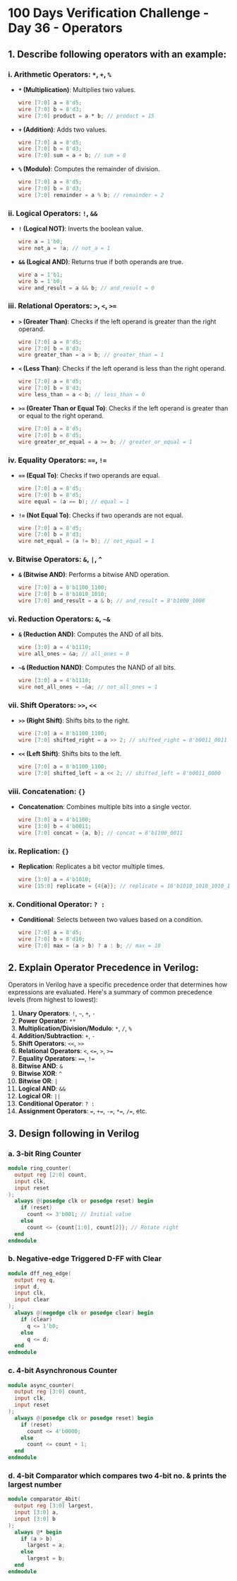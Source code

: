 # 100 Days Verification Challenge - Day 36 - Operators

## 1. Describe following operators with an example:

### i. Arithmetic Operators: `*`, `+`, `%`

- **`*` (Multiplication)**: Multiplies two values.
  ```verilog
  wire [7:0] a = 8'd5;
  wire [7:0] b = 8'd3;
  wire [7:0] product = a * b; // product = 15
  ```

- **`+` (Addition)**: Adds two values.
  ```verilog
  wire [7:0] a = 8'd5;
  wire [7:0] b = 8'd3;
  wire [7:0] sum = a + b; // sum = 8
  ```

- **`%` (Modulo)**: Computes the remainder of division.
  ```verilog
  wire [7:0] a = 8'd5;
  wire [7:0] b = 8'd3;
  wire [7:0] remainder = a % b; // remainder = 2
  ```

### ii. Logical Operators: `!`, `&&`

- **`!` (Logical NOT)**: Inverts the boolean value.
  ```verilog
  wire a = 1'b0;
  wire not_a = !a; // not_a = 1
  ```

- **`&&` (Logical AND)**: Returns true if both operands are true.
  ```verilog
  wire a = 1'b1;
  wire b = 1'b0;
  wire and_result = a && b; // and_result = 0
  ```

### iii. Relational Operators: `>`, `<`, `>=`

- **`>` (Greater Than)**: Checks if the left operand is greater than the right operand.
  ```verilog
  wire [7:0] a = 8'd5;
  wire [7:0] b = 8'd3;
  wire greater_than = a > b; // greater_than = 1
  ```

- **`<` (Less Than)**: Checks if the left operand is less than the right operand.
  ```verilog
  wire [7:0] a = 8'd5;
  wire [7:0] b = 8'd3;
  wire less_than = a < b; // less_than = 0
  ```

- **`>=` (Greater Than or Equal To)**: Checks if the left operand is greater than or equal to the right operand.
  ```verilog
  wire [7:0] a = 8'd5;
  wire [7:0] b = 8'd5;
  wire greater_or_equal = a >= b; // greater_or_equal = 1
  ```

### iv. Equality Operators: `==`, `!=`

- **`==` (Equal To)**: Checks if two operands are equal.
  ```verilog
  wire [7:0] a = 8'd5;
  wire [7:0] b = 8'd5;
  wire equal = (a == b); // equal = 1
  ```

- **`!=` (Not Equal To)**: Checks if two operands are not equal.
  ```verilog
  wire [7:0] a = 8'd5;
  wire [7:0] b = 8'd3;
  wire not_equal = (a != b); // not_equal = 1
  ```

### v. Bitwise Operators: `&`, `|`, `^`

- **`&` (Bitwise AND)**: Performs a bitwise AND operation.
  ```verilog
  wire [7:0] a = 8'b1100_1100;
  wire [7:0] b = 8'b1010_1010;
  wire [7:0] and_result = a & b; // and_result = 8'b1000_1000
  ```

### vi. Reduction Operators: `&`, `~&`

- **`&` (Reduction AND)**: Computes the AND of all bits.
  ```verilog
  wire [3:0] a = 4'b1110;
  wire all_ones = &a; // all_ones = 0
  ```

- **`~&` (Reduction NAND)**: Computes the NAND of all bits.
  ```verilog
  wire [3:0] a = 4'b1110;
  wire not_all_ones = ~&a; // not_all_ones = 1
  ```

### vii. Shift Operators: `>>`, `<<`

- **`>>` (Right Shift)**: Shifts bits to the right.
  ```verilog
  wire [7:0] a = 8'b1100_1100;
  wire [7:0] shifted_right = a >> 2; // shifted_right = 8'b0011_0011
  ```

- **`<<` (Left Shift)**: Shifts bits to the left.
  ```verilog
  wire [7:0] a = 8'b1100_1100;
  wire [7:0] shifted_left = a << 2; // shifted_left = 8'b0011_0000
  ```

### viii. Concatenation: `{}`

- **Concatenation**: Combines multiple bits into a single vector.
  ```verilog
  wire [3:0] a = 4'b1100;
  wire [3:0] b = 4'b0011;
  wire [7:0] concat = {a, b}; // concat = 8'b1100_0011
  ```

### ix. Replication: `{}`

- **Replication**: Replicates a bit vector multiple times.
  ```verilog
  wire [3:0] a = 4'b1010;
  wire [15:0] replicate = {4{a}}; // replicate = 16'b1010_1010_1010_1010
  ```

### x. Conditional Operator: `? :`

- **Conditional**: Selects between two values based on a condition.
  ```verilog
  wire [7:0] a = 8'd5;
  wire [7:0] b = 8'd10;
  wire [7:0] max = (a > b) ? a : b; // max = 10
  ```

## 2. Explain Operator Precedence in Verilog:

Operators in Verilog have a specific precedence order that determines how expressions are evaluated. Here's a summary of common precedence levels (from highest to lowest):

1. **Unary Operators**: `!`, `~`, `+`, `-`
2. **Power Operator**: `**`
3. **Multiplication/Division/Modulo**: `*`, `/`, `%`
4. **Addition/Subtraction**: `+`, `-`
5. **Shift Operators**: `<<`, `>>`
6. **Relational Operators**: `<`, `<=`, `>`, `>=`
7. **Equality Operators**: `==`, `!=`
8. **Bitwise AND**: `&`
9. **Bitwise XOR**: `^`
10. **Bitwise OR**: `|`
11. **Logical AND**: `&&`
12. **Logical OR**: `||`
13. **Conditional Operator**: `? :`
14. **Assignment Operators**: `=`, `+=`, `-=`, `*=`, `/=`, etc.

## 3. Design following in Verilog

### a. 3-bit Ring Counter
```verilog
module ring_counter(
  output reg [2:0] count,
  input clk,
  input reset
);
  always @(posedge clk or posedge reset) begin
    if (reset)
      count <= 3'b001; // Initial value
    else
      count <= {count[1:0], count[2]}; // Rotate right
  end
endmodule
```

### b. Negative-edge Triggered D-FF with Clear
```verilog
module dff_neg_edge(
  output reg q,
  input d,
  input clk,
  input clear
);
  always @(negedge clk or posedge clear) begin
    if (clear)
      q <= 1'b0;
    else
      q <= d;
  end
endmodule
```

### c. 4-bit Asynchronous Counter
```verilog
module async_counter(
  output reg [3:0] count,
  input clk,
  input reset
);
  always @(posedge clk or posedge reset) begin
    if (reset)
      count <= 4'b0000;
    else
      count <= count + 1;
  end
endmodule
```

### d. 4-bit Comparator which compares two 4-bit no. & prints the largest number
```verilog
module comparator_4bit(
  output reg [3:0] largest,
  input [3:0] a,
  input [3:0] b
);
  always @* begin
    if (a > b)
      largest = a;
    else
      largest = b;
  end
endmodule
```


